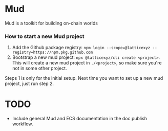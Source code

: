 # Mud

Mud is a toolkit for building on-chain worlds

### How to start a new Mud project

1. Add the Github package registry: `npm login --scope=@latticexyz --registry=https://npm.pkg.github.com`
2. Bootstrap a new mud project: `npx @latticexyz/cli create <project>`. This will create a new mud project in `./<project>`, so make sure you're not in some other project.

Steps 1 is only for the initial setup. Next time you want to set up a new mud project, just run step 2.

# TODO

- Include general Mud and ECS documentation in the doc publish workflow.
